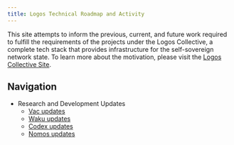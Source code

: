 ```yaml
---
title: Logos Technical Roadmap and Activity
---
```

This site attempts to inform the previous, current, and future work required to fulfill the requirements of the projects under the Logos Collective, a complete tech stack that provides infrastructure for the self-sovereign network state. To learn more about the motivation, please visit the [Logos Collective Site](https://logos.co).

## Navigation
- Research and Development Updates
	- [Vac updates](tags/vac-updates)
	- [Waku updates](tags/waku-updates)
	- [Codex updates](tags/codex-updates)
	- [Nomos updates](tags/nomos-updates)